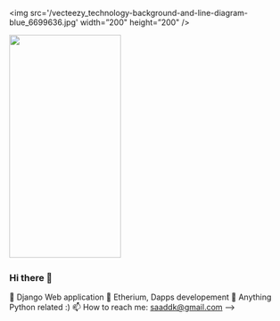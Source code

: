 <img src='/vecteezy_technology-background-and-line-diagram-blue_6699636.jpg' width=”200" height=”200" />

<img src="https://camo.githubusercontent.com/..." data-canonical-src="/vecteezy_technology-background-and-line-diagram-blue_6699636.jpg" width="200" height="400" />

### Hi there 👋


🔭 Django Web application
🌱 Etherium, Dapps developement
💬 Anything Python related :)
📫 How to reach me: saaddk@gmail.com
-->
